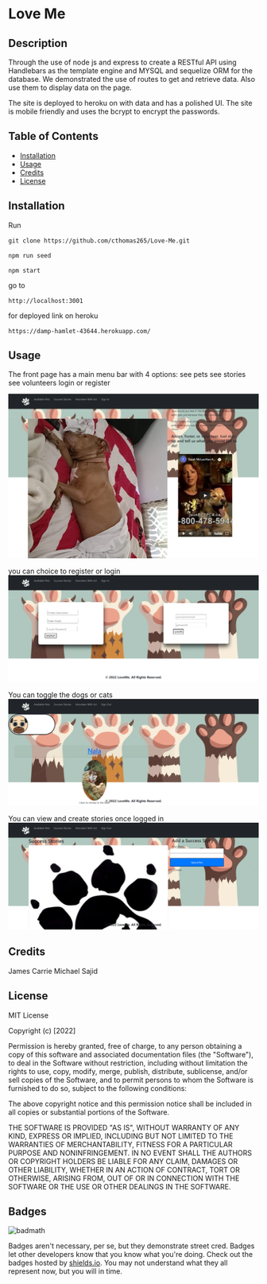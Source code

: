 # Love Me

## Description

Through the use of node js and express to create a RESTful API using Handlebars as the template engine and MYSQL and sequelize ORM for the database. We demonstrated the use of routes to get and retrieve data. Also use them to display data on the page.

The site is deployed to heroku on with data and has a polished UI. The site is mobile friendly and uses the bcrypt to encrypt the passwords.

## Table of Contents

- [Installation](#installation)
- [Usage](#usage)
- [Credits](#credits)
- [License](#license)

## Installation

Run

```text
git clone https://github.com/cthomas265/Love-Me.git
```

```text
npm run seed
```

```text
npm start
```
go to

```text
http://localhost:3001
```
for deployed link on heroku

```text
https://damp-hamlet-43644.herokuapp.com/
```

## Usage

The front page has a main menu bar with 4 options:
    see pets
    see stories
    see volunteers
    login or register

<img src= "./assets/front-page.png">

you can choice to register or login
<img src= "./assets/login.png">

You can toggle the dogs or cats
<img src= "./assets/pets.png">

You can view and create stories once logged in
<img src= "./assets/stories.png">


## Credits

James 
Carrie
Michael
Sajid

## License
MIT License

Copyright (c) [2022]

Permission is hereby granted, free of charge, to any person obtaining a copy
of this software and associated documentation files (the "Software"), to deal
in the Software without restriction, including without limitation the rights
to use, copy, modify, merge, publish, distribute, sublicense, and/or sell
copies of the Software, and to permit persons to whom the Software is
furnished to do so, subject to the following conditions:

The above copyright notice and this permission notice shall be included in all
copies or substantial portions of the Software.

THE SOFTWARE IS PROVIDED "AS IS", WITHOUT WARRANTY OF ANY KIND, EXPRESS OR
IMPLIED, INCLUDING BUT NOT LIMITED TO THE WARRANTIES OF MERCHANTABILITY,
FITNESS FOR A PARTICULAR PURPOSE AND NONINFRINGEMENT. IN NO EVENT SHALL THE
AUTHORS OR COPYRIGHT HOLDERS BE LIABLE FOR ANY CLAIM, DAMAGES OR OTHER
LIABILITY, WHETHER IN AN ACTION OF CONTRACT, TORT OR OTHERWISE, ARISING FROM,
OUT OF OR IN CONNECTION WITH THE SOFTWARE OR THE USE OR OTHER DEALINGS IN THE
SOFTWARE.

## Badges

![badmath](https://img.shields.io/github/languages/top/lernantino/badmath)

Badges aren't necessary, per se, but they demonstrate street cred. Badges let other developers know that you know what you're doing. Check out the badges hosted by [shields.io](https://shields.io/). You may not understand what they all represent now, but you will in time.
